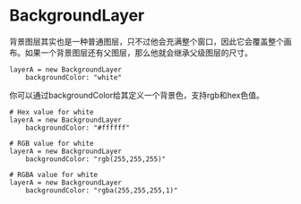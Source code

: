 # BackgroundLayer

背景图层其实也是一种普通图层，只不过他会充满整个窗口，因此它会覆盖整个画布。如果一个背景图层还有父图层，那么他就会继承父级图层的尺寸。

    layerA = new BackgroundLayer
        backgroundColor: "white"

你可以通过backgroundColor给其定义一个背景色，支持rgb和hex色值。

    # Hex value for white 
    layerA = new BackgroundLayer
        backgroundColor: "#ffffff"
     
    # RGB value for white 
    layerA = new BackgroundLayer
        backgroundColor: "rgb(255,255,255)"
     
    # RGBA value for white 
    layerA = new BackgroundLayer
        backgroundColor: "rgba(255,255,255,1)"